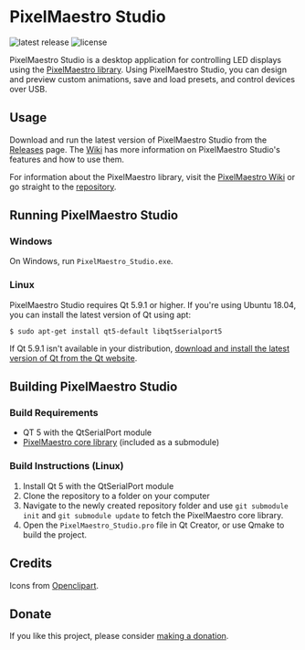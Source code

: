 # PixelMaestro Studio

![latest release](https://img.shields.io/github/release/8bitbuddhist/pixelmaestro-studio.svg) ![license](https://img.shields.io/github/license/8bitbuddhist/pixelmaestro-studio.svg)

PixelMaestro Studio is a desktop application for controlling LED displays using the [PixelMaestro library](https://github.com/8bitbuddhist/PixelMaestro). Using PixelMaestro Studio, you can design and preview custom animations, save and load presets, and control devices over USB.

## Usage

Download and run the latest version of PixelMaestro Studio from the [Releases](https://github.com/8bitbuddhist/PixelMaestro-Studio/releases) page. The [Wiki](https://github.com/8bitbuddhist/PixelMaestro-Studio/wiki) has more information on PixelMaestro Studio's features and how to use them.

For information about the PixelMaestro library, visit the [PixelMaestro Wiki](https://github.com/8bitbuddhist/PixelMaestro/wiki) or go straight to the [repository](https://github.com/8bitbuddhist/PixelMaestro/).

## Running PixelMaestro Studio

### Windows

On Windows, run `PixelMaestro_Studio.exe`.

### Linux

PixelMaestro Studio requires Qt 5.9.1 or higher. If you're using Ubuntu 18.04, you can install the latest version of Qt using apt:

`$ sudo apt-get install qt5-default libqt5serialport5`

If Qt 5.9.1 isn't available in your distribution, [download and install the latest version of Qt from the Qt website](https://www.qt.io/download).

## Building PixelMaestro Studio

### Build Requirements
- QT 5 with the QtSerialPort module
- [PixelMaestro core library](https://github.com/8bitbuddhist/PixelMaestro) (included as a submodule)

### Build Instructions (Linux)
1. Install Qt 5 with the QtSerialPort module
2. Clone the repository to a folder on your computer
3. Navigate to the newly created repository folder and use `git submodule init` and `git submodule update` to fetch the PixelMaestro core library.
4. Open the `PixelMaestro_Studio.pro` file in Qt Creator, or use Qmake to build the project.

## Credits

Icons from [Openclipart](https://openclipart.org/).

## Donate

If you like this project, please consider [making a donation](https://www.patreon.com/bePatron?c=1348704).